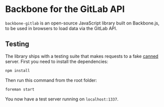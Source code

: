 Backbone for the GitLab API
==================================================

`backbone-gitlab` is an open-source JavaScript library built on Backbone.js, to be used in browsers to load data via the GitLab API.


Testing
-------

The library ships with a testing suite that makes requests to a fake [canned](https://github.com/sideshowcoder/canned) server. First you need to install the dependencies:

```bash
npm install
```

Then run this command from the root folder:

```bash
foreman start
```

You now have a test server running on `localhost:1337`.